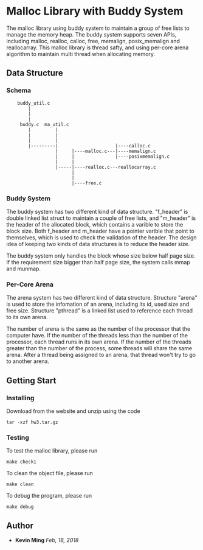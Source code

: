 # Malloc Library with Buddy System

The malloc library using buddy system to maintain a group of free lists to manage the memory heap. 
The buddy system supports seven APIs, including malloc, realloc, calloc, free, memalign, posix_memalign and reallocarray.
This malloc library is thread safty, and using per-core arena algorithm to maintain multi thread when allocating memory.

## Data Structure

### Schema

        buddy_util.c
            |
            |
            |
         buddy.c  ma_util.c
            |         |
            |         |
            |         |
            |---------|                     |----calloc.c
                      |     |----malloc.c---|----memalign.c
                      |     |               |----posixmemalign.c
                      |     |
                      |-----|----realloc.c---reallocarray.c
                            |
                            |
                            |----free.c
     

### Buddy System

The buddy system has two different kind of data structure. "f_header" is double linked list struct to maintain a couple of free lists, and "m_header" is the header of the allocated block, which contains a varible to store the block size. Both f_header and m_header have a pointer varible that point to themselves, which is used to check the validation of the header. The design idea of keeping two kinds of data structures is to reduce the header size.

The buddy system only handles the block whose size below half page size. If the requirement size bigger than half page size, the system calls mmap and munmap. 

### Per-Core Arena

The arena system has two different kind of data structure. Structure "arena" is used to store the infomation of an arena, including its id, used size and free size. Structure "pthread" is a linked list used to reference each thread to its own arena.

The number of arena is the same as the number of the processor that the computer have. If the number of the threads less than the number of the processor, each thread runs in its own arena. If the number of the threads greater than the number of the process, some threads will share the same arena. After a thread being assigned to an arena, that thread won't try to go to another arena.

## Getting Start

### Installing

Download from the website and unzip using the code
```
tar -xzf hw3.tar.gz
```

### Testing

To test the malloc library, please run
```
make check1
```

To clean the object file, please run
```
make clean
```

To debug the program, please run
```
make debug
```

## Author
* **Kevin Ming** *Feb, 18, 2018*
